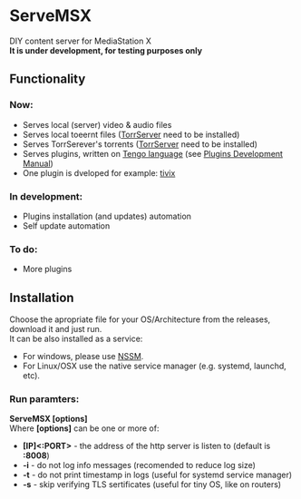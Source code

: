 # ServeMSX
DIY content server for MediaStation X<br>**It is under development, for testing purposes only**

## Functionality
### Now:
- Serves local (server) video & audio files
- Serves local toeernt files ([TorrServer](https://github.com/YouROK/TorrServer/releases) need to be installed)
- Serves TorrSerever's torrents ([TorrServer](https://github.com/YouROK/TorrServer/releases) need to be installed)
- Serves plugins, written on [Tengo language](https://github.com/d5/tengo) (see [Plugins Development Manual](PLUGINS.md))
- One plugin is dveloped for example: [tivix](https://github.com/damiva/ServeMSX-Plugs)
### In development:
- Plugins installation (and updates) automation
- Self update automation
### To do:
- More plugins
## Installation
Choose the apropriate file for your OS/Architecture from the releases, download it and just run.<br>It can be also installed as a service:
- For windows, please use [NSSM](https://nssm.cc/usage).
- For Linux/OSX use the native service manager (e.g. systemd, launchd, etc).
### Run paramters:
**ServeMSX [options]**<br>Where **[options]** can be one or more of:
- **[IP]<:PORT>** - the address of the http server is listen to (default is **:8008**)
- **-i** - do not log info messages (recomended to reduce log size)
- **-t** - do not print timestamp in logs (useful for systemd service manager)
- **-s** - skip verifying TLS sertificates (useful for tiny OS, like on routers)
